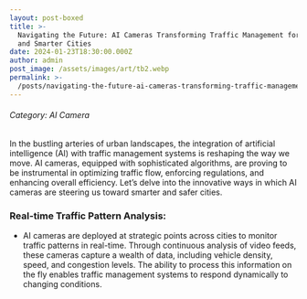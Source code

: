 ```yaml
---
layout: post-boxed
title: >-
  Navigating the Future: AI Cameras Transforming Traffic Management for Safer
  and Smarter Cities
date: 2024-01-23T18:30:00.000Z
author: admin
post_image: /assets/images/art/tb2.webp
permalink: >-
  /posts/navigating-the-future-ai-cameras-transforming-traffic-management-for-safer-and-smarter-cities
---
```


###### Category: AI Camera

In the bustling arteries of urban landscapes, the integration of artificial intelligence (AI) with traffic management systems is reshaping the way we move. AI cameras, equipped with sophisticated algorithms, are proving to be instrumental in optimizing traffic flow, enforcing regulations, and enhancing overall efficiency. Let’s delve into the innovative ways in which AI cameras are steering us toward smarter and safer cities.

### Real-time Traffic Pattern Analysis:

* AI cameras are deployed at strategic points across cities to monitor traffic patterns in real-time. Through continuous analysis of video feeds, these cameras capture a wealth of data, including vehicle density, speed, and congestion levels. The ability to process this information on the fly enables traffic management systems to respond dynamically to changing conditions.
